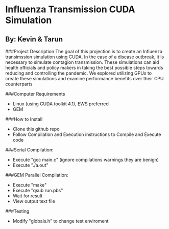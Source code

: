# Influenza Transmission CUDA Simulation 
## By: Kevin & Tarun

###Project Description
The goal of this projection is to create an Influenza transimssion simulation using CUDA. In the case of a disease outbreak, it is necessary to simulate contagion transmission. These simulations can aid health officials and policy makers in taking the best possible steps towards reducing and controlling the pandemic. We explored utilizing GPUs to create these simulations and examine performance benefits over their CPU counterparts

###Computer Requirements
* Linux (using CUDA toolkit 4.1), EWS preferred
* GEM

###How to Install
* Clone this github repo
* Follow Compilation and Execution instructions to Compile and Execute code

###Serial Compilation:

* Execute "gcc main.c" (ignore compilations warnings they are benign)
* Execute "./a.out"

###GEM Parallel Compilation:

* Execute "make"
* Execute "qsub run.pbs"
* Wait for result
* View output text file

###Testing

* Modify "globals.h" to change test enviroment

